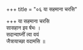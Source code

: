 +++
title = "०६ या सहमाना चरसि"

+++
या सहमाना चरसि  
सासहान इव र्षभः ।  
सदान्वाघ्नीं त्वा वयं  
जैत्रायाच्छा वदामसि ॥